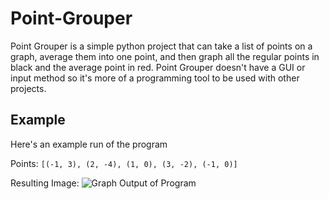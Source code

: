 # Point-Grouper
Point Grouper is a simple python project that can take a list of points on a graph, average them into one point, and then graph all the regular points in black and the average point in red. Point Grouper doesn't have a GUI or input method so it's more of a programming tool to be used with other projects.

## Example
Here's an example run of the program

Points: `[(-1, 3), (2, -4), (1, 0), (3, -2), (-1, 0)]`

Resulting Image:
![Graph Output of Program](https://imgur.com/a/CUoGAlZ)